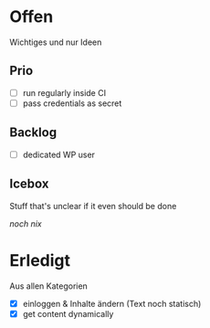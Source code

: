 # Offen

Wichtiges und nur Ideen

## Prio

- [ ] run regularly inside CI
- [ ] pass credentials as secret

## Backlog

- [ ] dedicated WP user

## Icebox

Stuff that's unclear if it even should be done

_noch nix_

# Erledigt

Aus allen Kategorien

- [x] einloggen & Inhalte ändern (Text noch statisch)
- [x] get content dynamically
